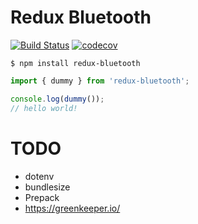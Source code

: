 # Redux Bluetooth

[![Build Status](https://travis-ci.org/jvallelunga/redux-bluetooth.svg?branch=master)](https://travis-ci.org/jvallelunga/redux-bluetooth)
[![codecov](https://codecov.io/gh/jvallelunga/redux-bluetooth/branch/master/graph/badge.svg)](https://codecov.io/gh/jvallelunga/redux-bluetooth)

```shell
$ npm install redux-bluetooth
```

```javascript
import { dummy } from 'redux-bluetooth';

console.log(dummy());
// hello world!
```


# TODO 
- dotenv
- bundlesize
- Prepack
- https://greenkeeper.io/